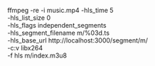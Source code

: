 ffmpeg -re -i music.mp4 -hls_time 5 \
 -hls_list_size 0 \
-hls_flags independent_segments \
 -hls_segment_filename m/%03d.ts \
-hls_base_url http://localhost:3000/segment/m/ \
 -c:v libx264 \
 -f hls m/index.m3u8
